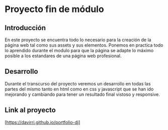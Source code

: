 # Proyecto fin de módulo
## Introducción
En este proyecto se encuentra todo lo necesario para la creación de la página web tal como sus assets y sus elementos.
Ponemos en practica todo lo aprendido durante el modulo para que la página se adapte lo máximo posible a los estandares de una página web profesional.
## Desarrollo 
Durante el transcurso del proyecto veremos un desarrollo en todas las partes del mismo tanto en html como en css y javascript que se han ido mejorando y cambiando para tener un resultado final vistoso y responsive.
## Link al proyecto
[https://davirri.github.io/portfolio-dj]
